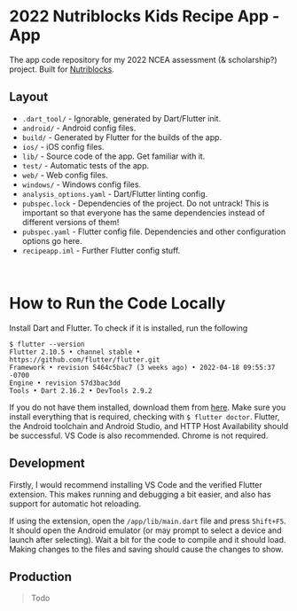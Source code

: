# 2022 Nutriblocks Kids Recipe App - App

The app code repository for my 2022 NCEA assessment (& scholarship?) project.
Built for [Nutriblocks](https://nutriblocks.co.nz/).

## Layout

-   `.dart_tool/` - Ignorable, generated by Dart/Flutter init.
-   `android/` - Android config files.
-   `build/` - Generated by Flutter for the builds of the app.
-   `ios/` - iOS config files.
-   `lib/` - Source code of the app. Get familiar with it.
-   `test/` - Automatic tests of the app.
-   `web/` - Web config files.
-   `windows/` - Windows config files.
-   `analysis_options.yaml` - Dart/Flutter linting config.
-   `pubspec.lock` - Dependencies of the project. Do not untrack! This is important so that everyone has the same dependencies instead of different versions of them!
-   `pubspec.yaml` - Flutter config file. Dependencies and other configuration options go here.
-   `recipeapp.iml` - Further Flutter config stuff.

&nbsp;

# How to Run the Code Locally

Install Dart and Flutter. To check if it is installed, run the following

```
$ flutter --version
Flutter 2.10.5 • channel stable • https://github.com/flutter/flutter.git
Framework • revision 5464c5bac7 (3 weeks ago) • 2022-04-18 09:55:37 -0700
Engine • revision 57d3bac3dd
Tools • Dart 2.16.2 • DevTools 2.9.2
```

If you do not have them installed, download them from [here](https://docs.flutter.dev/get-started/install). Make sure you install everything that is required, checking with `$ flutter doctor`. Flutter, the Android toolchain and Android Studio, and HTTP Host Availability should be successful. VS Code is also recommended. Chrome is not required.

## Development

Firstly, I would recommend installing VS Code and the verified Flutter extension. This makes running and debugging a bit easier, and also has support for automatic hot reloading.

If using the extension, open the `/app/lib/main.dart` file and press `Shift+F5`. It should open the Android emulator (or may prompt to select a device and launch after selecting). Wait a bit for the code to compile and it should load. Making changes to the files and saving should cause the changes to show.

## Production

> Todo
